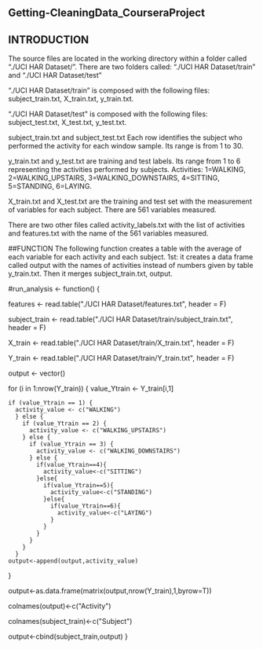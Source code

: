 ## Getting-CleaningData_CourseraProject
## INTRODUCTION
The source files are located in the working directory within a folder called “./UCI HAR Dataset/”. There are two folders called: “./UCI HAR Dataset/train” and “./UCI HAR Dataset/test" 

“./UCI HAR Dataset/train” is composed with the following files: subject_train.txt, X_train.txt, y_train.txt.

“./UCI HAR Dataset/test" is composed with the following files: subject_test.txt, X_test.txt, y_test.txt.

subject_train.txt and subject_test.txt Each row identifies the subject who performed the activity for each window sample. Its range is from 1 to 30. 

y_train.txt and y_test.txt are training and test labels. Its range from 1 to 6 representing the activities performed by subjects. Activities: 1=WALKING, 2=WALKING_UPSTAIRS, 3=WALKING_DOWNSTAIRS, 4=SITTING, 5=STANDING, 6=LAYING.

X_train.txt and X_test.txt are the training and test set with the measurement of variables for each subject. There are 561 variables measured. 

There are two other files called activity_labels.txt with the list of activities and features.txt with the name of the 561 variables measured. 


##FUNCTION
The following function creates a table with the average of each variable for each activity and each subject.
1st: it creates a data frame called output with the names of activities instead of numbers given by table y_train.txt. Then it merges subject_train.txt, output.

#run_analysis <- function() {
  
  features <- read.table("./UCI HAR Dataset/features.txt", header = F)
  
  subject_train <- read.table("./UCI HAR Dataset/train/subject_train.txt", header = F)
  
  X_train <- read.table("./UCI HAR Dataset/train/X_train.txt", header = F)
  
  Y_train <- read.table("./UCI HAR Dataset/train/Y_train.txt", header = F)
  
  output <- vector()
  
  for (i in 1:nrow(Y_train)) {
    value_Ytrain <- Y_train[i,1]
    
    if (value_Ytrain == 1) {
      activity_value <- c("WALKING")
      } else {
        if (value_Ytrain == 2) {
          activity_value <- c("WALKING_UPSTAIRS")
        } else {
          if (value_Ytrain == 3) {
            activity_value <- c("WALKING_DOWNSTAIRS")
          } else {
            if(value_Ytrain==4){
              activity_value<-c("SITTING")
            }else{
              if(value_Ytrain==5){
                activity_value<-c("STANDING")
              }else{
                if(value_Ytrain==6){
                  activity_value<-c("LAYING")
                }
              }
            }
          }
        }
      }
    output<-append(output,activity_value)
  }
  
  output<-as.data.frame(matrix(output,nrow(Y_train),1,byrow=T))
  
  colnames(output)<-c("Activity")
  
  colnames(subject_train)<-c("Subject")
  
  output<-cbind(subject_train,output)
}



